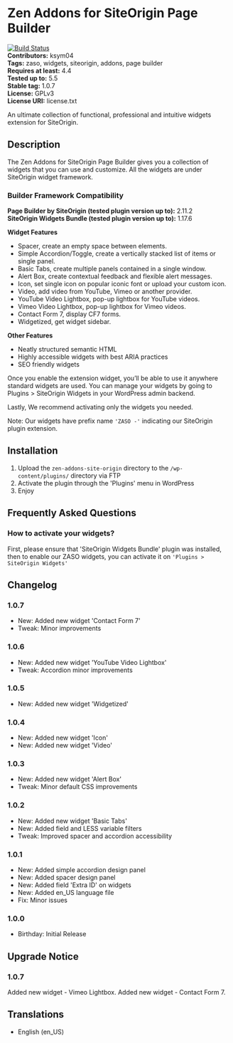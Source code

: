 # Zen Addons for SiteOrigin Page Builder #
[![Build Status](https://travis-ci.org/KSym04/zen-addons-for-siteorigin-page-builder.svg?branch=master)](https://travis-ci.org/KSym04/zen-addons-for-siteorigin-page-builder)  
**Contributors:** ksym04  
**Tags:** zaso, widgets, siteorigin, addons, page builder  
**Requires at least:** 4.4  
**Tested up to:** 5.5  
**Stable tag:** 1.0.7  
**License:** GPLv3  
**License URI:** license.txt  

An ultimate collection of functional, professional and intuitive widgets extension for SiteOrigin.

## Description ##

The Zen Addons for SiteOrigin Page Builder gives you a collection of widgets that you can use and customize. All the widgets are under SiteOrigin widget framework.

### Builder Framework Compatibility ###
**Page Builder by SiteOrigin (tested plugin version up to):** 2.11.2  
**SiteOrigin Widgets Bundle (tested plugin version up to):** 1.17.6  

**Widget Features**
* Spacer, create an empty space between elements.
* Simple Accordion/Toggle, create a vertically stacked list of items or single panel.
* Basic Tabs, create multiple panels contained in a single window.
* Alert Box, create contextual feedback and flexible alert messages.
* Icon, set single icon on popular iconic font or upload your custom icon.
* Video, add video from YouTube, Vimeo or another provider.
* YouTube Video Lightbox, pop-up lightbox for YouTube videos.
* Vimeo Video Lightbox, pop-up lightbox for Vimeo videos.
* Contact Form 7, display CF7 forms.
* Widgetized, get widget sidebar.

**Other Features**
* Neatly structured semantic HTML
* Highly accessible widgets with best ARIA practices
* SEO friendly widgets

Once you enable the extension widget, you’ll be able to use it anywhere standard widgets are used. You can manage your widgets by going to Plugins > SiteOrigin Widgets in your WordPress admin backend.

Lastly, We recommend activating only the widgets you needed.

Note: Our widgets have prefix name `'ZASO -'` indicating our SiteOrigin plugin extension.

## Installation ##

1. Upload the `zen-addons-site-origin` directory to the `/wp-content/plugins/` directory via FTP
2. Activate the plugin through the 'Plugins' menu in WordPress
3. Enjoy

## Frequently Asked Questions ##

### How to activate your widgets? ###

First, please ensure that 'SiteOrigin Widgets Bundle' plugin was installed, then to enable our ZASO widgets, you can activate it on `'Plugins > SiteOrigin Widgets'`

## Changelog ##

### 1.0.7 ###
* New: Added new widget 'Contact Form 7'
* Tweak: Minor improvements

### 1.0.6 ###
* New: Added new widget 'YouTube Video Lightbox'
* Tweak: Accordion minor improvements

### 1.0.5 ###
* New: Added new widget 'Widgetized'

### 1.0.4 ###
* New: Added new widget 'Icon'
* New: Added new widget 'Video'

### 1.0.3 ###
* New: Added new widget 'Alert Box'
* Tweak: Minor default CSS improvements

### 1.0.2 ###
* New: Added new widget 'Basic Tabs'
* New: Added field and LESS variable filters
* Tweak: Improved spacer and accordion accessibility

### 1.0.1 ###
* New: Added simple accordion design panel
* New: Added spacer design panel
* New: Added field 'Extra ID' on widgets
* New: Added en_US language file
* Fix: Minor issues

### 1.0.0 ###
* Birthday: Initial Release

## Upgrade Notice ##

### 1.0.7 ###
Added new widget - Vimeo Lightbox.
Added new widget - Contact Form 7.

## Translations ##

* English (en_US)